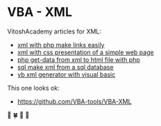 # VBA - XML

VitoshAcademy articles for XML:
- [xml with php make links easily](https://www.vitoshacademy.com/xml-with-php-make-links-easily/)
- [xml with css presentation of a simple web page](https://www.vitoshacademy.com/xml-with-css-presentation-of-a-simple-web-page/)
- [php get-data from xml to html file with php](https://www.vitoshacademy.com/php-get-data-from-xml-to-html-file-with-php/)
- [sql make xml from a sql database](https://www.vitoshacademy.com/sql-make-xml-from-a-sql-database/)
- [vb xml generator with visual basic](https://www.vitoshacademy.com/vb-xml-generator-with-visual-basic/)

This one looks ok:
- https://github.com/VBA-tools/VBA-XML

:cactus: :four_leaf_clover: :poodle: :flags:
